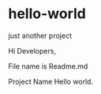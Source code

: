# hello-world
just another project

Hi Developers,

File name is Readme.md

Project Name Hello world.
